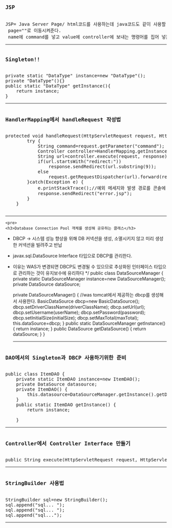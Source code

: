 <pre>
<h3>JSP</h3>
JSP= Java Server Page/ html코드를 사용하는데 java코드도 같이 사용할 수 있다
<jsp:forward page=""> page=""로 이동시켜준다.
<jsp:param value="" name=""> name에 command를 넣고 value에 controller에 보내는 명령어를 집어 넣는다. Parameter- 매개변수...지역변수..
</pre><hr>

<pre>
<h3>Singleton!!</h3>
private static "DataType" instance=new "DataType"();
private "DataType"(){}
public static "DataType" getInstance(){
	return instance;
}
</pre><hr>
<pre>
<h3>HandlerMapping에서 handleRequest 작성법</h3>
protected void handleRequest(HttpServletRequest request, HttpServletResponse response) throws ServletException, IOException {
		try {
			String command=request.getParameter("command");
			Controller controller=HandlerMapping.getInstance().create(command);
			String url=controller.execute(request, response).trim();
			if(url.startsWith("redirect:"))
				response.sendRedirect(url.substring(9));
			else
				request.getRequestDispatcher(url).forward(request, response);
		}catch(Exception e) {
			e.printStackTrace();//예외 메세지와 발생 경로를 콘솔에 모두 출력 할 수 있게 해준다.
			response.sendRedirect("error.jsp");
		}
	}
	</pre><hr>
	<pre>
	<h3>Database Connection Pool 객체를 생성해 공유하는 클래스</h3>
 * 	DBCP → 시스템 성능 향상을 위해 DB 커넥션을 생성, 소멸시키지 않고 미리 생성한 커넥션을 빌려주고 반납
 * 	javax.sql.DataSource Interface 타입으로 DBCP를 관리한다. 
 * 	이유는 WAS가 변경되면 DBCP도 변경될 수 있으므로 추상화된 인터페이스 타입으로 관리하는 것이 유지보수에 유리하다
 */
public class DataSourceManager {
	private static DataSourceManager instance=new DataSourceManager();
	private DataSource dataSource;
	
	private DataSourceManager() {
		//was tomcat에서 제공하는 dbcp를 생성해서 사용한다.
		BasicDataSource dbcp=new BasicDataSource();
		dbcp.setDriverClassName(driverClassName);
		dbcp.setUrl(url);
		dbcp.setUsername(userName);
		dbcp.setPassword(password);
		dbcp.setInitialSize(initialSize);
		dbcp.setMaxTotal(maxTotal);
		this.dataSource=dbcp;
	}
	public static DataSourceManager getInstance() {
		return instance;
	}
	public DataSource getDataSource() {
		return dataSource;
	}
}
</pre><hr>
<pre>
<h3>DAO에서의 Singleton과 DBCP 사용하기위한 준비</h3>
public class ItemDAO {
	private static ItemDAO instance=new ItemDAO();
	private DataSource datasource;
	private ItemDAO() {
		this.datasource=DataSourceManager.getInstance().getDataSource();
	}
	public static ItemDAO getInstance() {
		return instance;<br>
	}
</pre><hr>
<pre>
<h3>Controller에서 Controller Interface 만들기</h3>
public String execute(HttpServletRequest request, HttpServletResponse response) throws Exception;
</pre><hr>
<pre>
<h3>StringBuilder 사용법</h3>
StringBuilder sql=new StringBuilder();
sql.append("sql... ");
sql.append("sql... ");
sql.append("sql...");
</pre><hr>

